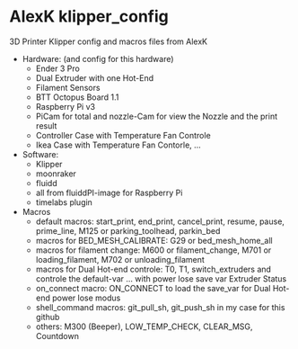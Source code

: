 # AlexK klipper_config
3D Printer Klipper config and macros files from AlexK  
 - Hardware: (and config for this hardware)
    - Ender 3 Pro 
    - Dual Extruder with one Hot-End
    - Filament Sensors
    - BTT Octopus Board 1.1
    - Raspberry Pi v3
    - PiCam for total and nozzle-Cam for view the Nozzle and the print result
    - Controller Case with Temperature Fan Controle
    - Ikea Case with Temperature Fan Contorle, ...
 - Software: 
    - Klipper
    - moonraker 
    - fluidd 
    - all from fluiddPI-image for Raspberry Pi
    - timelabs plugin
 - Macros
    - default macros: start_print, end_print, cancel_print, resume, pause, prime_line, M125 or parking_toolhead, parkin_bed
    - macros for BED_MESH_CALIBRATE:  G29 or bed_mesh_home_all
    - macros for filament change: M600 or filament_change, M701 or loading_filament, M702 or unloading_filament
    - macros for Dual Hot-end controle: T0, T1, switch_extruders and controle the default-var ... with power lose save var Extruder Status
    - on_connect macro: ON_CONNECT to load the save_var for Dual Hot-end power lose modus
    - shell_command macros: git_pull_sh, git_push_sh in my case for this github
    - others: M300 (Beeper), LOW_TEMP_CHECK, CLEAR_MSG, Countdown
